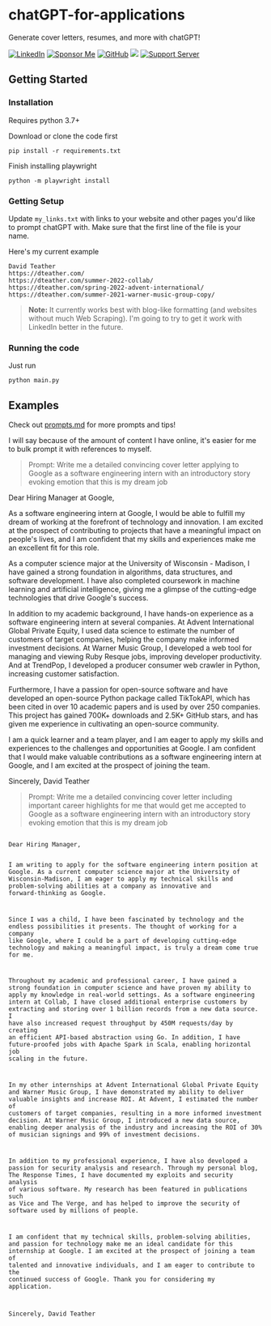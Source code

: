 # chatGPT-for-applications
Generate cover letters, resumes, and more with chatGPT!

[![LinkedIn](https://img.shields.io/badge/LinkedIn-0077B5?style=for-the-badge&logo=linkedin&logoColor=white&style=flat-square)](https://www.linkedin.com/in/davidteather/) [![Sponsor Me](https://img.shields.io/static/v1?label=Sponsor&message=%E2%9D%A4&logo=GitHub)](https://github.com/sponsors/davidteather)  [![GitHub](https://img.shields.io/github/license/davidteather/TikTok-Api)](https://github.com/davidteather/TikTok-Api/blob/master/LICENSE) ![](https://visitor-badge.laobi.icu/badge?page_id=davidteather.chatGPT-for-applications) [![Support Server](https://img.shields.io/discord/783108952111579166.svg?color=7289da&logo=discord&style=flat-square)](https://discord.gg/yyPhbfma6f)


## Getting Started

### Installation

Requires python 3.7+

Download or clone the code first
```
pip install -r requirements.txt
```

Finish installing playwright
```
python -m playwright install
```

### Getting Setup

Update `my_links.txt` with links to your website and other pages you'd like to prompt chatGPT with. Make sure that the first line of the file is your name.

Here's my current example
```
David Teather
https://dteather.com/
https://dteather.com/summer-2022-collab/
https://dteather.com/spring-2022-advent-international/
https://dteather.com/summer-2021-warner-music-group-copy/
```

> **Note:** It currently works best with blog-like formatting (and websites without much Web Scraping). I'm going to try to get it work with LinkedIn better in the future.

### Running the code

Just run
```
python main.py
```

## Examples
Check out [prompts.md](./prompts.md) for more prompts and tips!

I will say because of the amount of content I have online, it's easier for me to bulk prompt it with references to myself.

> Prompt: Write me a detailed convincing cover letter applying to Google as a software engineering intern with an introductory story evoking emotion that this is my dream job

Dear Hiring Manager at Google,

As a software engineering intern at Google, I would be able to fulfill my dream of working at the forefront of technology and innovation. I am excited at the prospect of contributing to projects that have a meaningful impact on people's lives, and I am confident that my skills and experiences make me an excellent fit for this role.

As a computer science major at the University of Wisconsin - Madison, I have gained a strong foundation in algorithms, data structures, and software development. I have also completed coursework in machine learning and artificial intelligence, giving me a glimpse of the cutting-edge technologies that drive Google's success.

In addition to my academic background, I have hands-on experience as a software engineering intern at several companies. At Advent International Global Private Equity, I used data science to estimate the number of customers of target companies, helping the company make informed investment decisions. At Warner Music Group, I developed a web tool for managing and viewing Ruby Resque jobs, improving developer productivity. And at TrendPop, I developed a producer consumer web crawler in Python, increasing customer satisfaction.

Furthermore, I have a passion for open-source software and have developed an open-source Python package called TikTokAPI, which has been cited in over 10 academic papers and is used by over 250 companies. This project has gained 700K+ downloads and 2.5K+ GitHub stars, and has given me experience in cultivating an open-source community.

I am a quick learner and a team player, and I am eager to apply my skills and experiences to the challenges and opportunities at Google. I am confident that I would make valuable contributions as a software engineering intern at Google, and I am excited at the prospect of joining the team.

Sincerely,
David Teather

> Prompt: Write me a detailed convincing cover letter including important career highlights for me that would get me accepted to Google as a software engineering intern with an introductory story evoking emotion that this is my dream job


<code>
Dear Hiring Manager,

I am writing to apply for the software engineering intern position at Google. As a current computer science major at the University of Wisconsin-Madison, I am eager to apply my technical skills and problem-solving abilities at a company as innovative and forward-thinking as Google.

Since I was a child, I have been fascinated by technology and the endless possibilities it presents. The thought of working for a company like Google, where I could be a part of developing cutting-edge technology and making a meaningful impact, is truly a dream come true for me.

Throughout my academic and professional career, I have gained a strong foundation in computer science and have proven my ability to apply my knowledge in real-world settings. As a software engineering intern at Collab, I have closed additional enterprise customers by extracting and storing over 1 billion records from a new data source. I have also increased request throughput by 450M requests/day by creating an efficient API-based abstraction using Go. In addition, I have future-proofed jobs with Apache Spark in Scala, enabling horizontal job scaling in the future.

In my other internships at Advent International Global Private Equity and Warner Music Group, I have demonstrated my ability to deliver valuable insights and increase ROI. At Advent, I estimated the number of customers of target companies, resulting in a more informed investment decision. At Warner Music Group, I introduced a new data source, enabling deeper analysis of the industry and increasing the ROI of 30% of musician signings and 99% of investment decisions.

In addition to my professional experience, I have also developed a passion for security analysis and research. Through my personal blog, The Response Times, I have documented my exploits and security analysis of various software. My research has been featured in publications such as Vice and The Verge, and has helped to improve the security of software used by millions of people.

I am confident that my technical skills, problem-solving abilities, and passion for technology make me an ideal candidate for this internship at Google. I am excited at the prospect of joining a team of talented and innovative individuals, and I am eager to contribute to the continued success of Google. Thank you for considering my application.

Sincerely,
David Teather
</code>